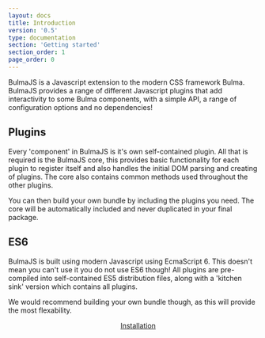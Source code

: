 ```yaml
---
layout: docs
title: Introduction
version: '0.5'
type: documentation
section: 'Getting started'
section_order: 1
page_order: 0
---
```


BulmaJS is a Javascript extension to the modern CSS framework Bulma. BulmaJS provides a range of different Javascript plugins that add interactivity to some Bulma components, with a simple API, a range of configuration options and no dependencies!

## Plugins
Every 'component' in BulmaJS is it's own self-contained plugin. All that is required is the BulmaJS core, this provides basic functionality for each plugin to register itself and also handles the initial DOM parsing and creating of plugins. The core also contains common methods used throughout the other plugins.

You can then build your own bundle by including the plugins you need. The core will be automatically included and never duplicated in your final package.

## ES6
BulmaJS is built using modern Javascript using EcmaScript 6. This doesn't mean you can't use it you do not use ES6 though! All plugins are pre-compiled into self-contained ES5 distribution files, along with a 'kitchen sink' version which contains all plugins.

We would recommend building your own bundle though, as this will provide the most flexability.

<div>
    <div class="columns">
        <div class="column is-6"></div>
        <div class="column is-6">
            <a class="button is-block is-large is-primary is-outlined" href="2-installation">Installation <span class="fas fa-arrow-right"></span></a>
        </div>
    </div>
</div>